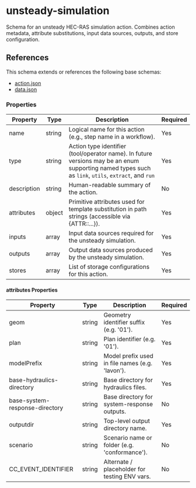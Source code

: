 # unsteady-simulation

Schema for an unsteady HEC-RAS simulation action. Combines action metadata, attribute substitutions, input data sources, outputs, and store configuration.

## References

This schema extends or references the following base schemas:

- [action.json](../base_image/action.md)
- [data.json](../base_image/data.md)

### Properties

| Property    | Type   | Description                                                                                                                                         | Required |
| ----------- | ------ | --------------------------------------------------------------------------------------------------------------------------------------------------- | -------- |
| name        | string | Logical name for this action (e.g., step name in a workflow).                                                                                       | Yes      |
| type        | string | Action type identifier (tool/operator name). In future versions may be an enum supporting named types such as `link`, `utils`, `extract`, and `run` | Yes      |
| description | string | Human-readable summary of the action.                                                                                                               | No       |
| attributes  | object | Primitive attributes used for template substitution in path strings (accessible via {ATTR::...}).                                                   | Yes      |
| inputs      | array  | Input data sources required for the unsteady simulation.                                                                                            | Yes      |
| outputs     | array  | Output data sources produced by the unsteady simulation.                                                                                            | Yes      |
| stores      | array  | List of storage configurations for this action.                                                                                                     | Yes      |

#### attributes Properties

| Property                       | Type   | Description                                     | Required |
| ------------------------------ | ------ | ----------------------------------------------- | -------- |
| geom                           | string | Geometry identifier suffix (e.g. '01').         | Yes      |
| plan                           | string | Plan identifier (e.g. '01').                    | Yes      |
| modelPrefix                    | string | Model prefix used in file names (e.g. 'lavon'). | Yes      |
| base-hydraulics-directory      | string | Base directory for hydraulics files.            | Yes      |
| base-system-response-directory | string | Base directory for system-response outputs.     | No       |
| outputdir                      | string | Top-level output directory name.                | Yes      |
| scenario                       | string | Scenario name or folder (e.g. 'conformance').   | No       |
| CC_EVENT_IDENTIFIER            | string | Alternate / placeholder for testing ENV vars.   | No       |
